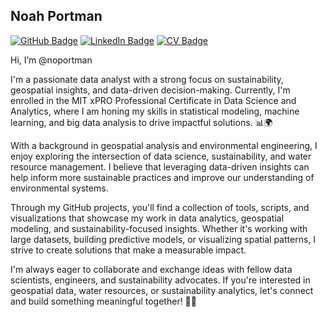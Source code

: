 ## Noah Portman

[![GitHub Badge](https://img.shields.io/github/followers/giswqs?style=social)](https://github.com/noportman?tab=followers)
[![LinkedIn Badge](https://img.shields.io/badge/My-LinkedIn-blue)](https://www.linkedin.com/in/noah-portman/)
[![CV Badge](https://img.shields.io/badge/My-CV-critical)](https://noahportman.com/)

Hi, I’m @noportman

I'm a passionate data analyst with a strong focus on sustainability, geospatial insights, and data-driven decision-making. Currently, I'm enrolled in the MIT xPRO Professional Certificate in Data Science and Analytics, where I am honing my skills in statistical modeling, machine learning, and big data analysis to drive impactful solutions. 📊🌍

With a background in geospatial analysis and environmental engineering, I enjoy exploring the intersection of data science, sustainability, and water resource management. I believe that leveraging data-driven insights can help inform more sustainable practices and improve our understanding of environmental systems.

Through my GitHub projects, you'll find a collection of tools, scripts, and visualizations that showcase my work in data analytics, geospatial modeling, and sustainability-focused insights. Whether it's working with large datasets, building predictive models, or visualizing spatial patterns, I strive to create solutions that make a measurable impact.

I'm always eager to collaborate and exchange ideas with fellow data scientists, engineers, and sustainability advocates. If you're interested in geospatial data, water resources, or sustainability analytics, let's connect and build something meaningful together! 🌱💡
